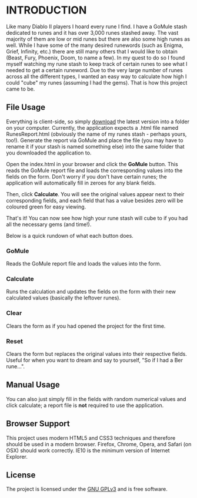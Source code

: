 # INTRODUCTION #

Like many Diablo II players I hoard every rune I find. I have a GoMule stash dedicated to runes and it has over 3,000 runes stashed away. The vast majority of them are low or mid runes but there are also some high runes as well. While I have some of the many desired runewords (such as Enigma, Grief, Infinity, etc.) there are still many others that I would like to obtain (Beast, Fury, Phoenix, Doom, to name a few). In my quest to do so I found myself watching my rune stash to keep track of certain runes to see what I needed to get a certain runeword. Due to the very large number of runes across all the different types, I wanted an easy way to calculate how high I could "cube" my runes (assuming I had the gems). That is how this project came to be.


## File Usage ##

Everything is client-side, so simply [download](https://bitbucket.org/Bonesnap/rune-calculator/downloads) the latest version into a folder on your computer. Currently, the application expects a .html file named RunesReport.html (obviously the name of my runes stash - perhaps yours, too!). Generate the report via GoMule and place the file (you may have to rename it if your stash is named something else) into the same folder that you downloaded the application to.

Open the index.html in your browser and click the **GoMule** button. This reads the GoMule report file and loads the corresponding values into the fields on the form. Don't worry if you don't have certain runes; the application will automatically fill in zeroes for any blank fields.

Then, click **Calculate**. You will see the original values appear next to their corresponding fields, and each field that has a value besides zero will be coloured green for easy viewing.

That's it! You can now see how high your rune stash will cube to if you had all the necessary gems (and time!).

Below is a quick rundown of what each button does.

### GoMule ###

Reads the GoMule report file and loads the values into the form.

### Calculate ###

Runs the calculation and updates the fields on the form with their new calculated values (basically the leftover runes).

### Clear ###

Clears the form as if you had opened the project for the first time.

### Reset ###

Clears the form but replaces the original values into their respective fields. Useful for when you want to dream and say to yourself, "So if I had a Ber rune...".

## Manual Usage ##

You can also just simply fill in the fields with random numerical values and click calculate; a report file is **not** required to use the application.

## Browser Support ##

This project uses modern HTML5 and CSS3 techniques and therefore should be used in a modern browser. Firefox, Chrome, Opera, and Safari (on OSX) should work correctly. IE10 is the minimum version of Internet Explorer.

## License ##

The project is licensed under the [GNU GPLv3](http://www.gnu.org/licenses/gpl.html) and is free software.